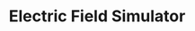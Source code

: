 ---
layout: post
title: Electric Field Simulator
external: [[apple, 'http://itunes.apple.com/us/app/electrostatic-fields/id615911599?mt=8']]
short: efields 

importance: 1

banner-position: .2
team: 1
specs: [
[code-fork, ['Objective-C', 'C++', 'OpenGL ES']]
]

header: [
"I wrote an electric field simulator for iOS -- the free app has been downloaded thousands of times.",
"This was one of my first programming projects, and through it I explored C++ and OpenGL ES for the first time. Within the constraints of my limited experience, I tuned the code and shaders to make the app intuitive, fluid, and beautiful."
]
---